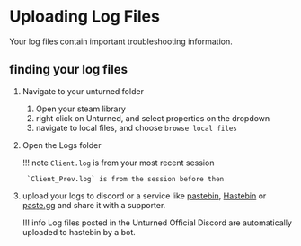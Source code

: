 # Uploading Log Files

Your log files contain important troubleshooting information.

## finding your log files

1. Navigate to your unturned folder
    1. Open your steam library
    2. right click on Unturned, and select properties on the dropdown
    3. navigate to local files, and choose `browse local files`
2. Open the Logs folder

    !!! note
        `Client.log` is from your most recent session

        `Client_Prev.log` is from the session before then

3. upload your logs to discord or a service like [pastebin](https://pastebin.com/), [Hastebin](https://hastebin.com/) or [paste.gg](https://paste.gg) and share it with a supporter.

    !!! info
        Log files posted in the Unturned Official Discord are automatically uploaded to hastebin by a bot.
